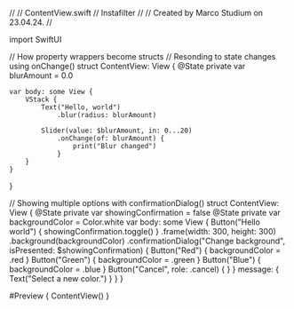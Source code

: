 //
//  ContentView.swift
//  Instafilter
//
//  Created by Marco Studium on 23.04.24.
//

import SwiftUI

// How property wrappers become structs
// Resonding to state changes using onChange()
struct ContentView: View {
    @State private var blurAmount = 0.0
    
    var body: some View {
        VStack {
            Text("Hello, world")
                .blur(radius: blurAmount)
            
            Slider(value: $blurAmount, in: 0...20)
                .onChange(of: blurAmount) {
                    print("Blur changed")
                }
        }
    }
}

// Showing multiple options with confirmationDialog()
struct ContentView: View {
    @State private var showingConfirmation = false
    @State private var backgroundColor = Color.white
    var body: some View {
        Button("Hello world") {
            showingConfirmation.toggle()
        }
        .frame(width: 300, height: 300)
        .background(backgroundColor)
        .confirmationDialog("Change background", isPresented: $showingConfirmation) {
            Button("Red") { backgroundColor = .red }
            Button("Green") { backgroundColor = .green }
            Button("Blue") { backgroundColor = .blue }
            Button("Cancel", role: .cancel) { }
        } message: {
            Text("Select a new color.")
        }
    }
}

#Preview {
    ContentView()
}
